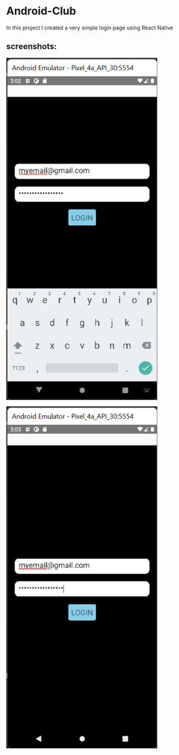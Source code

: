 # Android-Club
 
 In this project I created a very simple login page using React Native

## screenshots: 

![](./screenshots/Screenshot%202022-01-19%20150318.png)

![](./screenshots/Screenshot%202022-01-19%20150348.png)
